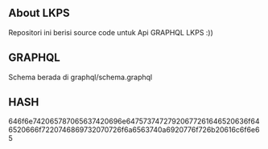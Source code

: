 ## About LKPS

Repositori ini berisi source code untuk Api GRAPHQL LKPS :))

## GRAPHQL

Schema berada di graphql/schema.graphql

## HASH

646f6e742065787065637420696e64757374727920677261646520636f646520666f7220746869732070726f6a6563740a6920776f726b20616c6f6e65
